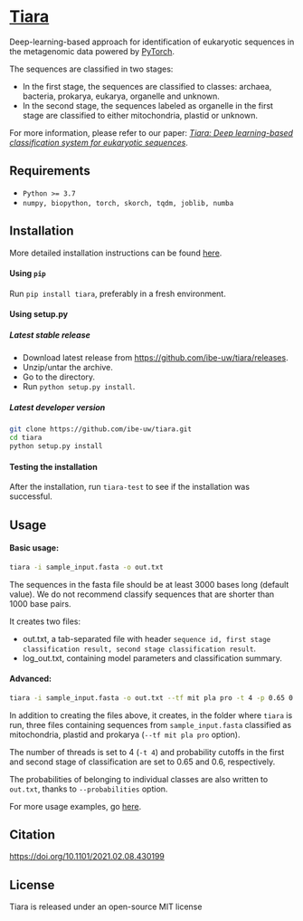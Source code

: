 # [Tiara](https://ibe-uw.github.io/tiara/)

Deep-learning-based approach for identification of eukaryotic sequences in the metagenomic data powered by [PyTorch](https://pytorch.org).  

The sequences are classified in two stages:

- In the first stage, the sequences are classified to classes: 
      archaea, bacteria, prokarya, eukarya, organelle and unknown.
- In the second stage, the sequences labeled as organelle in the first stage 
      are classified to either mitochondria, plastid or unknown.

For more information, please refer to our paper:
[*Tiara: Deep learning-based classification system for eukaryotic sequences*](https://www.biorxiv.org/content/10.1101/2021.02.08.430199v1).

## Requirements

- `Python >= 3.7`
- `numpy, biopython, torch, skorch, tqdm, joblib, numba`

## Installation

More detailed installation instructions can be found [here](docs/detailed-installation.md).

#### Using `pip`

Run `pip install tiara`, preferably in a fresh environment.

#### Using setup.py

##### Latest stable release

- Download latest release from https://github.com/ibe-uw/tiara/releases.
- Unzip/untar the archive.
- Go to the directory.
- Run `python setup.py install`.

##### Latest developer version

```bash
git clone https://github.com/ibe-uw/tiara.git
cd tiara
python setup.py install
```

#### Testing the installation

After the installation, run `tiara-test` to see if the installation was successful.

## Usage

#### Basic usage:
```bash
tiara -i sample_input.fasta -o out.txt
```

The sequences in the fasta file should be at least 3000 bases long (default value). We do not recommend classify sequences that are shorter than 1000 base pairs.

It creates two files: 

 - out.txt, a tab-separated file with header `sequence id, first stage classification result, second stage classification result`.
 - log_out.txt, containing model parameters and classification summary.

#### Advanced:

```bash
tiara -i sample_input.fasta -o out.txt --tf mit pla pro -t 4 -p 0.65 0.60 --probabilities
```

In addition to creating the files above, it creates, in the folder where `tiara` is run,
three files containing sequences from `sample_input.fasta` classified as 
mitochondria, plastid and prokarya (`--tf mit pla pro` option).

The number of threads is set to 4 (`-t 4`) and probability cutoffs 
in the first and second stage of classification are set to 0.65 and 0.6, respectively.

The probabilities of belonging to individual classes are also written to 
`out.txt`, thanks to `--probabilities` option.

For more usage examples, go [here](docs/usage.md).

## Citation 

https://doi.org/10.1101/2021.02.08.430199

## License

Tiara is released under an open-source MIT license 













